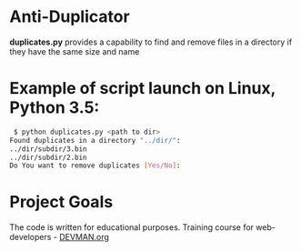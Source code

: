 # Anti-Duplicator

**duplicates.py** provides a capability to find and remove files in a directory if they have the same size and name

# Example of script launch on Linux, Python 3.5:

```bash
 $ python duplicates.py <path to dir>
Found duplicates in a directory "../dir/":
../dir/subdir/3.bin
../dir/subdir/2.bin
Do You want to remove duplicates [Yes/No]:
```
# Project Goals

The code is written for educational purposes. Training course for web-developers - [DEVMAN.org](https://devman.org)
